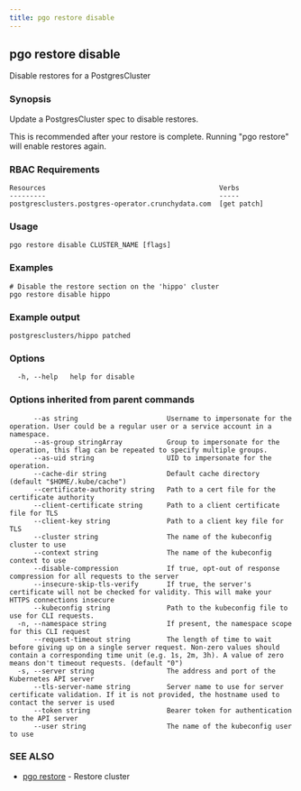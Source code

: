 ```yaml
---
title: pgo restore disable
---
```

## pgo restore disable

Disable restores for a PostgresCluster

### Synopsis

Update a PostgresCluster spec to disable restores.

This is recommended after your restore is complete. Running "pgo restore" will enable restores again.

### RBAC Requirements
    Resources                                           Verbs
    ---------                                           -----
    postgresclusters.postgres-operator.crunchydata.com  [get patch]

### Usage

```
pgo restore disable CLUSTER_NAME [flags]
```

### Examples

```
# Disable the restore section on the 'hippo' cluster
pgo restore disable hippo

```
### Example output
```
postgresclusters/hippo patched
```

### Options

```
  -h, --help   help for disable
```

### Options inherited from parent commands

```
      --as string                      Username to impersonate for the operation. User could be a regular user or a service account in a namespace.
      --as-group stringArray           Group to impersonate for the operation, this flag can be repeated to specify multiple groups.
      --as-uid string                  UID to impersonate for the operation.
      --cache-dir string               Default cache directory (default "$HOME/.kube/cache")
      --certificate-authority string   Path to a cert file for the certificate authority
      --client-certificate string      Path to a client certificate file for TLS
      --client-key string              Path to a client key file for TLS
      --cluster string                 The name of the kubeconfig cluster to use
      --context string                 The name of the kubeconfig context to use
      --disable-compression            If true, opt-out of response compression for all requests to the server
      --insecure-skip-tls-verify       If true, the server's certificate will not be checked for validity. This will make your HTTPS connections insecure
      --kubeconfig string              Path to the kubeconfig file to use for CLI requests.
  -n, --namespace string               If present, the namespace scope for this CLI request
      --request-timeout string         The length of time to wait before giving up on a single server request. Non-zero values should contain a corresponding time unit (e.g. 1s, 2m, 3h). A value of zero means don't timeout requests. (default "0")
  -s, --server string                  The address and port of the Kubernetes API server
      --tls-server-name string         Server name to use for server certificate validation. If it is not provided, the hostname used to contact the server is used
      --token string                   Bearer token for authentication to the API server
      --user string                    The name of the kubeconfig user to use
```

### SEE ALSO

* [pgo restore](/reference/pgo_restore/)	 - Restore cluster


